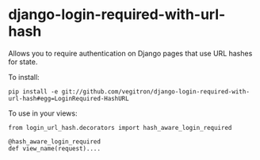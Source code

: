 django-login-required-with-url-hash
===================================

Allows you to require authentication on Django pages that use URL hashes for state.

To install:

    pip install -e git://github.com/vegitron/django-login-required-with-url-hash#egg=LoginRequired-HashURL
  
To use in your views:

    from login_url_hash.decorators import hash_aware_login_required 
  
    @hash_aware_login_required
    def view_name(request)....
